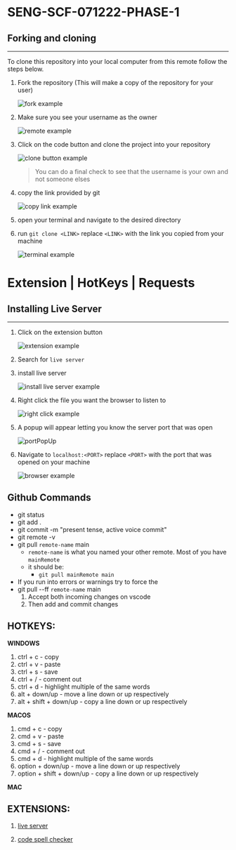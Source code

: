 # SENG-SCF-071222-PHASE-1

## Forking and cloning

---

To clone this repository into your local computer from this remote follow the steps below.

1. Fork the repository (This will make a copy of the repository for your user)

   ![fork example](/assets/images/fork.png)

1. Make sure you see your username as the owner

   ![remote example](/assets/images/remote.png)

1. Click on the code button and clone the project into your repository

   ![clone button example](/assets/images/cloneButton.png)

   > You can do a final check to see that the username is your own and not someone elses

1. copy the link provided by git

   ![copy link example](/assets/images/cloneButton.png)

1. open your terminal and navigate to the desired directory
1. run `git clone <LINK>` replace `<LINK>` with the link you copied from your machine

   ![terminal example](/assets/images/cloneTerminal.png)

# Extension | HotKeys | Requests

## Installing Live Server

---

1. Click on the extension button

   ![extension example](/assets/images/extensionButton.png)

1. Search for `live server`
1. install live server

   ![install live server example](/assets/images/installLiveServer.png)

1. Right click the file you want the browser to listen to

   ![right click example](/assets/images/openWLiveServer.png)

1. A popup will appear letting you know the server port that was open

   ![portPopUp](/assets/images/portPopUp.png)

1. Navigate to `localhost:<PORT>` replace `<PORT>` with the port that was opened on your machine

   ![browser example](/assets/images/browser.png)

## Github Commands
* git status
* git add . 
* git commit -m "present tense, active voice commit"
* git remote -v 
* git pull `remote-name` main
   * `remote-name` is what you named your other remote. Most of you have `mainRemote`
   * it should be: 
      * `git pull mainRemote main`
* If you run into errors or warnings try to force the
* git pull --ff `remote-name` main
   1. Accept both incoming changes on vscode
   1. Then add and commit changes

## HOTKEYS:
**WINDOWS**
1. ctrl + c - copy
1. ctrl + v - paste
1. ctrl + s - save
1. ctrl + / - comment out
1. ctrl + d - highlight multiple of the same words
1. alt + down/up - move a line down or up respectively
1. alt + shift + down/up - copy a line down or up respectively

**MACOS**
1. cmd + c - copy
1. cmd + v - paste
1. cmd + s - save
1. cmd + / - comment out
1. cmd + d - highlight multiple of the same words
1. option + down/up - move a line down or up respectively
1. option + shift + down/up - copy a line down or up respectively

**MAC**

## EXTENSIONS:

1. [live server](https://marketplace.visualstudio.com/items?itemName=ritwickdey.LiveServer)

1. [code spell checker](https://marketplace.visualstudio.com/items?itemName=streetsidesoftware.code-spell-checker)
